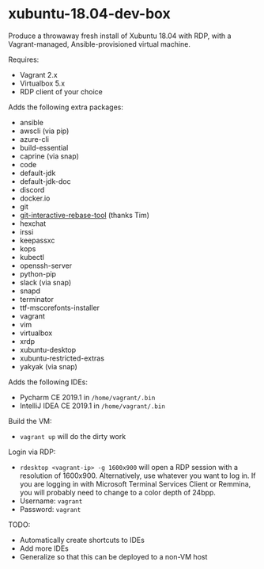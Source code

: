 # xubuntu-18.04-dev-box
Produce a throwaway fresh install of Xubuntu 18.04 with RDP, with a Vagrant-managed, Ansible-provisioned virtual machine.

Requires:
- Vagrant 2.x
- Virtualbox 5.x
- RDP client of your choice

Adds the following extra packages:
- ansible
- awscli (via pip)
- azure-cli
- build-essential
- caprine (via snap)
- code
- default-jdk
- default-jdk-doc
- discord
- docker.io
- git
- [git-interactive-rebase-tool](https://github.com/MitMaro/git-interactive-rebase-tool) (thanks Tim)
- hexchat
- irssi
- keepassxc
- kops
- kubectl
- openssh-server
- python-pip
- slack (via snap)
- snapd
- terminator
- ttf-mscorefonts-installer
- vagrant
- vim
- virtualbox
- xrdp
- xubuntu-desktop
- xubuntu-restricted-extras
- yakyak (via snap)

Adds the following IDEs:
- Pycharm CE 2019.1 in `/home/vagrant/.bin`
- IntelliJ IDEA CE 2019.1 in `/home/vagrant/.bin`

Build the VM:
- `vagrant up` will do the dirty work

Login via RDP:
- `rdesktop <vagrant-ip> -g 1600x900` will open a RDP session with a resolution of 1600x900. Alternatively, use whatever you want to log in. If you are logging in with Microsoft Terminal Services Client or Remmina, you will probably need to change to a color depth of 24bpp.
- Username: `vagrant`
- Password: `vagrant`

TODO:
- Automatically create shortcuts to IDEs
- Add more IDEs
- Generalize so that this can be deployed to a non-VM host
